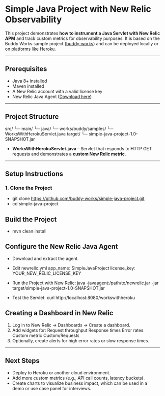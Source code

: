 # Simple Java Project with New Relic Observability

This project demonstrates **how to instrument a Java Servlet with New Relic APM** and track custom metrics for observability purposes. It is based on the Buddy Works sample project ([buddy-works](https://github.com/buddy-works/simple-java-project)) and can be deployed locally or on platforms like Heroku.

---

## Prerequisites

- Java 8+ installed  
- Maven installed  
- A New Relic account with a valid license key  
- New Relic Java Agent ([Download here](https://docs.newrelic.com/docs/apm/agents/java-agent/installation/java-agent-installation))  

---

## Project Structure
src/
└─ main/
└─ java/
└─ works/buddy/samples/
└─ WorksWithHerokuServlet.java
target/
└─ simple-java-project-1.0-SNAPSHOT.jar


- **WorksWithHerokuServlet.java** – Servlet that responds to HTTP GET requests and demonstrates a **custom New Relic metric**.  

---

## Setup Instructions

### 1. Clone the Project
- git clone https://github.com/buddy-works/simple-java-project.git
- cd simple-java-project

## Build the Project
- mvn clean install
  
## Configure the New Relic Java Agent
- Download and extract the agent.
- Edit newrelic.yml
  app_name: SimpleJavaProject
  license_key: YOUR_NEW_RELIC_LICENSE_KEY
  
- Run the Project with New Relic: java -javaagent:/path/to/newrelic.jar -jar target/simple-java-project-1.0-SNAPSHOT.jar

- Test the Servlet: curl http://localhost:8080/workswithheroku

## Creating a Dashboard in New Relic
1. Log in to New Relic → Dashboards → Create a dashboard.
2. Add widgets for:
    Request throughput
    Response times
    Error rates
    Custom metric Custom/Requests
3. Optionally, create alerts for high error rates or slow response times.

---

## Next Steps
- Deploy to Heroku or another cloud environment.
- Add more custom metrics (e.g., API call counts, latency buckets).
- Create charts to visualize business impact, which can be used in a demo or use case panel for interviews.

